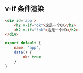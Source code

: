 ## v-if 条件渲染

```html
<div id='app'>
    <h2 v-if="ok">这是一个OK</h2>
    <h2 v-if="!ok">这是一个NO</h2>
</div>
```

```javascript
export default {
    name: 'app',
    data() {
        ok: true
    }
}
```